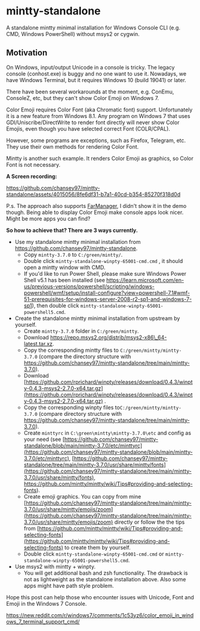 # mintty-standalone
A standalone mintty minimal installation for Windows Console CLI (e.g. CMD, Windows PowerShell) without msys2 or cygwin.

## Motivation

On Windows, input/output Unicode in a console is tricky. The legacy console (conhost.exe) is buggy and no one want to use it. Nowadays, we have Windows Terminal, but it requires Windows 10 (build 19041) or later.

There have been several workarounds at the moment, e.g. ConEmu, ConsoleZ, etc, but they can't show Color Emoji on Windows 7.

Color Emoji requires Color Font (aka Chromatic font) support. Unfortunately it is a new feature from Windows 8.1. Any program on Windows 7 that uses GDI/Uniscribe/DirectWrite to render font directly will never show Color Emojis, even though you have selected correct Font (COLR/CPAL).

However, some programs are exceptions, such as Firefox, Telegram, etc. They use their own methods for rendering Color Font.

Mintty is another such example. It renders Color Emoji as graphics, so Color Font is not necessary.

**A Screen recording:**

https://github.com/chansey97/mintty-standalone/assets/4015056/8fe6df31-b7a1-40cd-b354-85270f318d0d

P.s. The approach also supports [FarManager](https://www.farmanager.com/), I didn't show it in the demo though. Being able to display Color Emoji make console apps look nicer. Might be more apps you can find?

**So how to achieve that? There are 3 ways currently.**

* Use my standalone mintty minimal installation from https://github.com/chansey97/mintty-standalone.
   * Copy `mintty-3.7.0` to `C:/green/mintty/`.
   * Double click `mintty-standalone-winpty-65001-cmd.cmd` , it should open a mintty window with CMD.
   * If you'd like to run Power Shell, please make sure Windows Power Shell v5.1 has been installed (see  https://learn.microsoft.com/en-us/previous-versions/powershell/scripting/windows-powershell/wmf/setup/install-configure?view=powershell-7.1#wmf-51-prerequisites-for-windows-server-2008-r2-sp1-and-windows-7-sp1), then double click  `mintty-standalone-winpty-65001-powershell5.cmd`.
* Create the standalone mintty minimal installation from upstream by yourself.
   * Create `mintty-3.7.0` folder in `C:/green/mintty`.
   * Download https://repo.msys2.org/distrib/msys2-x86\_64-latest.tar.xz.
   * Copy the corresponding mintty files to `C:/green/mintty/mintty-3.7.0` (compare the directory structure with https://github.com/chansey97/mintty-standalone/tree/main/mintty-3.7.0).
   * Download [https://github.com/rprichard/winpty/releases/download/0.4.3/winpty-0.4.3-msys2-2.7.0-x64.tar.gz](https://github.com/rprichard/winpty/releases/download/0.4.3/winpty-0.4.3-msys2-2.7.0-x64.tar.gz) .
   * Copy the corresponding winpty files to`C:/green/mintty/mintty-3.7.0`  (compare directory structure with https://github.com/chansey97/mintty-standalone/tree/main/mintty-3.7.0).
   * Create `minttyrc` in  `C:\green\mintty\mintty-3.7.0\etc` and config as your need (see [https://github.com/chansey97/mintty-standalone/blob/main/mintty-3.7.0/etc/minttyrc](https://github.com/chansey97/mintty-standalone/blob/main/mintty-3.7.0/etc/minttyrc), [https://github.com/chansey97/mintty-standalone/tree/main/mintty-3.7.0/usr/share/mintty/fonts](https://github.com/chansey97/mintty-standalone/tree/main/mintty-3.7.0/usr/share/mintty/fonts), https://github.com/mintty/mintty/wiki/Tips#providing-and-selecting-fonts).
   * Create emoji graphics. You can copy from mine [https://github.com/chansey97/mintty-standalone/tree/main/mintty-3.7.0/usr/share/mintty/emojis/zoom](https://github.com/chansey97/mintty-standalone/tree/main/mintty-3.7.0/usr/share/mintty/emojis/zoom) directly or follow the the tips from [https://github.com/mintty/mintty/wiki/Tips#providing-and-selecting-fonts](https://github.com/mintty/mintty/wiki/Tips#providing-and-selecting-fonts) to create them by yourself.
   * Double click `mintty-standalone-winpty-65001-cmd.cmd` or `mintty-standalone-winpty-65001-powershell5.cmd`.
* Use msys2 with mintty + winpty.
   * You will get additional bash and zsh functionality. The drawback is not as lightweight as the standalone installation above. Also some apps might have path style problem.

Hope this post can help those who encounter issues with Unicode, Font and Emoji in the Windows 7 Console.

https://new.reddit.com/r/windows7/comments/1c53yz6/color_emoji_in_windows_7_terminal_support_cmd/


